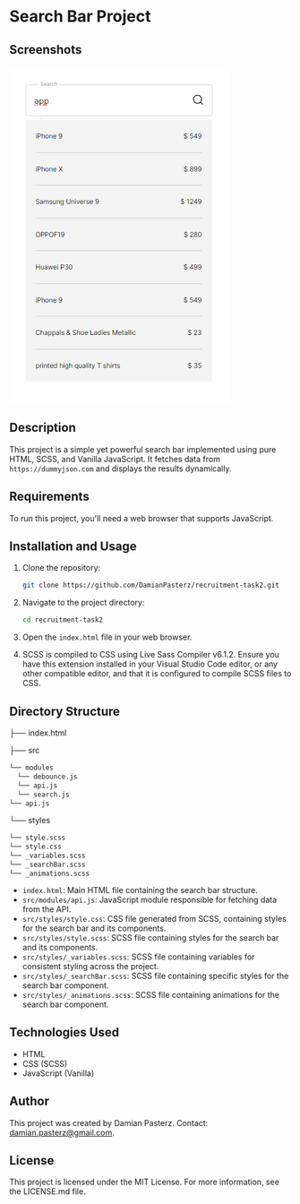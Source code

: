 # Search Bar Project

## Screenshots

![App Screenshot](assets/readme/search.png)

## Description

This project is a simple yet powerful search bar implemented using pure HTML, SCSS, and Vanilla JavaScript. It fetches data from `https://dummyjson.com` and displays the results dynamically.

## Requirements

To run this project, you'll need a web browser that supports JavaScript.

## Installation and Usage

1. Clone the repository:

   ```bash
   git clone https://github.com/DamianPasterz/recruitment-task2.git
   ```

2. Navigate to the project directory:

   ```bash
   cd recruitment-task2
   ```

3. Open the `index.html` file in your web browser.
4. SCSS is compiled to CSS using Live Sass Compiler v6.1.2. Ensure you have this extension installed in your Visual Studio Code editor, or any other compatible editor, and that it is configured to compile SCSS files to CSS.

## Directory Structure

├── index.html

├── src

    └── modules
      └── debounce.js
      └── api.js
      └── search.js
    └── api.js

└── styles

    └── style.scss
    └── style.css
    └── _variables.scss
    └── _searchBar.scss
    └── _animations.scss

- `index.html`: Main HTML file containing the search bar structure.
- `src/modules/api.js`: JavaScript module responsible for fetching data from the API.
- `src/styles/style.css`: CSS file generated from SCSS, containing styles for the search bar and its components.
- `src/styles/style.scss`: SCSS file containing styles for the search bar and its components.
- `src/styles/_variables.scss`: SCSS file containing variables for consistent styling across the project.
- `src/styles/_searchBar.scss`: SCSS file containing specific styles for the search bar component.
- `src/styles/_animations.scss`: SCSS file containing animations for the search bar component.

## Technologies Used

- HTML
- CSS (SCSS)
- JavaScript (Vanilla)

## Author

This project was created by Damian Pasterz. Contact: damian.pasterz@gmail.com.

## License

This project is licensed under the MIT License. For more information, see the LICENSE.md file.
